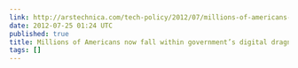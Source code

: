 ```yaml
---
link: http://arstechnica.com/tech-policy/2012/07/millions-of-americans-now-fall-within-governments-digital-dragnet/
date: 2012-07-25 01:24 UTC
published: true
title: Millions of Americans now fall within government’s digital dragnet | Ars Technica
tags: []
---
```



